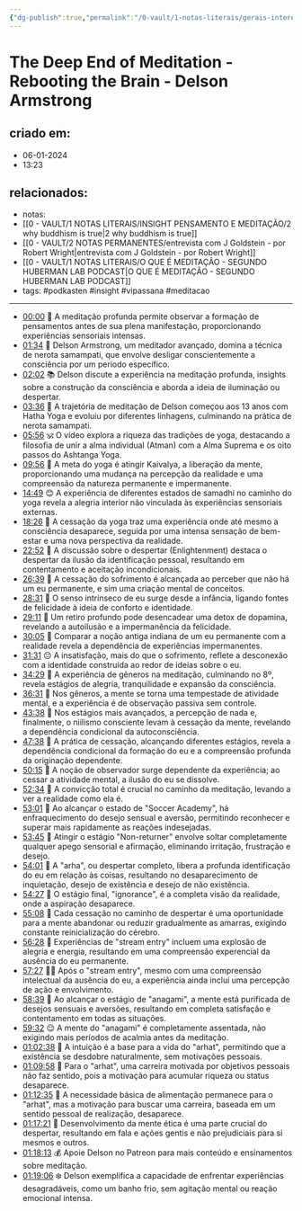 ```yaml
---
{"dg-publish":true,"permalink":"/0-vault/1-notas-literais/gerais-interesses/the-deep-end-of-meditation-rebooting-the-brain-delson-armstrong/","tags":["podkasten","insight","vipassana","meditacao"],"dgHomeLink":true,"dgShowLocalGraph":true,"dgShowFileTree":true,"dgEnableSearch":true}
---
```


# The Deep End of Meditation - Rebooting the Brain - Delson Armstrong

## criado em: 
- 06-01-2024
- 13:23
## relacionados:
- notas: 
- [[0 - VAULT/1 NOTAS LITERAIS/INSIGHT PENSAMENTO E MEDITAÇÃO/2 why buddhism is true\|2 why buddhism is true]]
- [[0 - VAULT/2 NOTAS PERMANENTES/entrevista com J Goldstein - por Robert Wright\|entrevista com J Goldstein - por Robert Wright]]
- [[0 - VAULT/1 NOTAS LITERAIS/O QUE É MEDITAÇÃO - SEGUNDO HUBERMAN LAB PODCAST\|O QUE É MEDITAÇÃO - SEGUNDO HUBERMAN LAB PODCAST]]
- tags: #podkasten #insight #vipassana #meditacao
---
- [00:00](https://www.youtube.com/watch?v=12s9L0VOAMA&t=0s) 🤯 A meditação profunda permite observar a formação de pensamentos antes de sua plena manifestação, proporcionando experiências sensoriais intensas.
- [01:34](https://www.youtube.com/watch?v=12s9L0VOAMA&t=94s) 🧠 Delson Armstrong, um meditador avançado, domina a técnica de nerota samampati, que envolve desligar conscientemente a consciência por um período específico.
- [02:02](https://www.youtube.com/watch?v=12s9L0VOAMA&t=122s) 📚 Delson discute a experiência na meditação profunda, insights sobre a construção da consciência e aborda a ideia de iluminação ou despertar.
- [03:36](https://www.youtube.com/watch?v=12s9L0VOAMA&t=216s) 🧘 A trajetória de meditação de Delson começou aos 13 anos com Hatha Yoga e evoluiu por diferentes linhagens, culminando na prática de nerota samampati.
- [05:56](https://www.youtube.com/watch?v=12s9L0VOAMA&t=356s) 🕉️ O vídeo explora a riqueza das tradições de yoga, destacando a filosofia de unir a alma individual (Atman) com a Alma Suprema e os oito passos do Ashtanga Yoga.
- [09:56](https://www.youtube.com/watch?v=12s9L0VOAMA&t=596s) 🌅 A meta do yoga é atingir Kaivalya, a liberação da mente, proporcionando uma mudança na percepção da realidade e uma compreensão da natureza permanente e impermanente.
- [14:49](https://www.youtube.com/watch?v=12s9L0VOAMA&t=889s) 😊 A experiência de diferentes estados de samadhi no caminho do yoga revela a alegria interior não vinculada às experiências sensoriais externas.
- [18:26](https://www.youtube.com/watch?v=12s9L0VOAMA&t=1106s) 🌌 A cessação da yoga traz uma experiência onde até mesmo a consciência desaparece, seguida por uma intensa sensação de bem-estar e uma nova perspectiva da realidade.
- [22:52](https://www.youtube.com/watch?v=12s9L0VOAMA&t=1372s) 🌟 A discussão sobre o despertar (Enlightenment) destaca o despertar da ilusão da identificação pessoal, resultando em contentamento e aceitação incondicionais.
- [26:39](https://youtu.be/12s9L0VOAMA?t=1599s) 🧘 A cessação do sofrimento é alcançada ao perceber que não há um eu permanente, e sim uma criação mental de conceitos.
- [28:31](https://youtu.be/12s9L0VOAMA?t=1711s) 🔄 O senso intrínseco de eu surge desde a infância, ligando fontes de felicidade à ideia de conforto e identidade.
- [29:11](https://youtu.be/12s9L0VOAMA?t=1751s) 🧠 Um retiro profundo pode desencadear uma detox de dopamina, revelando a autoilusão e a impermanência da felicidade.
- [30:05](https://youtu.be/12s9L0VOAMA?t=1805s) 🔄 Comparar a noção antiga indiana de um eu permanente com a realidade revela a dependência de experiências impermanentes.
- [31:31](https://youtu.be/12s9L0VOAMA?t=1891s) 😔 A insatisfação, mais do que o sofrimento, reflete a desconexão com a identidade construída ao redor de ideias sobre o eu.
- [34:29](https://youtu.be/12s9L0VOAMA?t=2069s) 🧘 A experiência de gêneros na meditação, culminando no 8º, revela estágios de alegria, tranquilidade e expansão da consciência.
- [36:31](https://youtu.be/12s9L0VOAMA?t=2191s) 💭 Nos gêneros, a mente se torna uma tempestade de atividade mental, e a experiência é de observação passiva sem controle.
- [43:38](https://youtu.be/12s9L0VOAMA?t=2618s) 🌌 Nos estágios mais avançados, a percepção de nada e, finalmente, o niilismo consciente levam à cessação da mente, revelando a dependência condicional da autoconsciência.
- [47:38](https://youtu.be/12s9L0VOAMA?t=2858s) 🔄 A prática de cessação, alcançando diferentes estágios, revela a dependência condicional da formação do eu e a compreensão profunda da originação dependente.
- [50:15](https://youtu.be/12s9L0VOAMA?t=3015s) 🔄 A noção de observador surge dependente da experiência; ao cessar a atividade mental, a ilusão do eu se dissolve.
- [52:34](https://www.youtube.com/watch?v=12s9L0VOAMA&t=3154s) 🧘 A convicção total é crucial no caminho da meditação, levando a ver a realidade como ela é.
- [53:01](https://www.youtube.com/watch?v=12s9L0VOAMA&t=3181s) 🧠 Ao alcançar o estado de "Soccer Academy", há enfraquecimento do desejo sensual e aversão, permitindo reconhecer e superar mais rapidamente as reações indesejadas.
- [53:45](https://www.youtube.com/watch?v=12s9L0VOAMA&t=3225s) 🤲 Atingir o estágio "Non-returner" envolve soltar completamente qualquer apego sensorial e afirmação, eliminando irritação, frustração e desejo.
- [54:01](https://www.youtube.com/watch?v=12s9L0VOAMA&t=3241s) 🌌 A "arha", ou despertar completo, libera a profunda identificação do eu em relação às coisas, resultando no desaparecimento de inquietação, desejo de existência e desejo de não existência.
- [54:27](https://www.youtube.com/watch?v=12s9L0VOAMA&t=3267s) 🚪 O estágio final, "ignorance", é a completa visão da realidade, onde a aspiração desaparece.
- [55:08](https://www.youtube.com/watch?v=12s9L0VOAMA&t=3308s) 🔄 Cada cessação no caminho de despertar é uma oportunidade para a mente abandonar ou reduzir gradualmente as amarras, exigindo constante reinicialização do cérebro.
- [56:28](https://www.youtube.com/watch?v=12s9L0VOAMA&t=3388s) 🌈 Experiências de "stream entry" incluem uma explosão de alegria e energia, resultando em uma compreensão experencial da ausência do eu permanente.
- [57:27](https://www.youtube.com/watch?v=12s9L0VOAMA&t=3447s) 🧘‍♂️ Após o "stream entry", mesmo com uma compreensão intelectual da ausência do eu, a experiência ainda inclui uma percepção de ação e envolvimento.
- [58:39](https://www.youtube.com/watch?v=12s9L0VOAMA&t=3519s) 🌅 Ao alcançar o estágio de "anagami", a mente está purificada de desejos sensuais e aversões, resultando em completa satisfação e contentamento em todas as situações.
- [59:32](https://www.youtube.com/watch?v=12s9L0VOAMA&t=3572s) 😌 A mente do "anagami" é completamente assentada, não exigindo mais períodos de acalmia antes da meditação.
- [01:02:38](https://www.youtube.com/watch?v=12s9L0VOAMA&t=3758s) 🔄 A intuição é a base para a vida do "arhat", permitindo que a existência se desdobre naturalmente, sem motivações pessoais.
- [01:09:58](https://www.youtube.com/watch?v=12s9L0VOAMA&t=4198s) 💼 Para o "arhat", uma carreira motivada por objetivos pessoais não faz sentido, pois a motivação para acumular riqueza ou status desaparece.
- [01:12:35](https://www.youtube.com/watch?v=12s9L0VOAMA&t=4355s) 🍲 A necessidade básica de alimentação permanece para o "arhat", mas a motivação para buscar uma carreira, baseada em um sentido pessoal de realização, desaparece.
- [01:17:21](https://www.youtube.com/watch?v=12s9L0VOAMA&t=4641s) 🧠 Desenvolvimento da mente ética é uma parte crucial do despertar, resultando em fala e ações gentis e não prejudiciais para si mesmos e outros.
- [01:18:13](https://www.youtube.com/watch?v=12s9L0VOAMA&t=4693s) 💰 Apoie Delson no Patreon para mais conteúdo e ensinamentos sobre meditação.
- [01:19:06](https://www.youtube.com/watch?v=12s9L0VOAMA&t=4746s) ❄️ Delson exemplifica a capacidade de enfrentar experiências desagradáveis, como um banho frio, sem agitação mental ou reação emocional intensa.